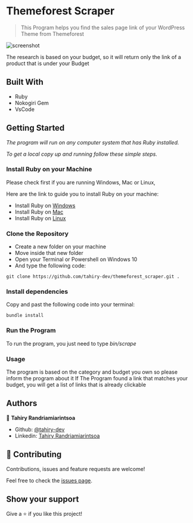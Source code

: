 # Themeforest Scraper

> This Program helps you find the sales page link of your WordPress Theme from Themeforest 

![screenshot](https://user-images.githubusercontent.com/47100064/98084077-55487a00-1e8c-11eb-8b39-534267004634.gif)

The research is based on your budget, so it will return only the link of a product that is under your Budget

## Built With

- Ruby
- Nokogiri Gem
- VsCode

## Getting Started

*The program will run on any computer system that has Ruby installed.*

*To get a local copy up and running follow these simple steps.*

### Install Ruby on your Machine
Please check first if you are running Windows, Mac or Linux,

Here are the link to guide you to install Ruby on your machine:

- Install Ruby on [Windows](https://phoenixnap.com/kb/install-ruby-on-windows-10)
- Install Ruby on [Mac](https://stackify.com/install-ruby-on-your-mac-everything-you-need-to-get-going/)
- Install Ruby on [Linux](https://www.thoughtco.com/instal-ruby-on-linux-2908370)

### Clone the Repository
- Create a new folder on your machine
- Move inside that new folder
- Open your Terminal or Powershell on Windows 10
- And type the following code:   
```
git clone https://github.com/tahiry-dev/themeforest_scraper.git . 
```

### Install dependencies
Copy and past the following code into your terminal:
```
bundle install
```

### Run the Program
To run the program, you just need to type *bin/scrape*

### Usage
The program is based on the category and budget you own so please inform the program about it
If The Program found a link that matches your budget, you will get a list of links that is already clickable

## Authors

👤 **Tahiry Randriamiarintsoa**

- Github: [@tahiry-dev](https://github.com/tahiry-dev)
- Linkedin: [Tahiry Randriamiarintsoa](https://www.linkedin.com/in/tahiry-randriamiarintsoa-2276831b1/)


## 🤝 Contributing

Contributions, issues and feature requests are welcome!

Feel free to check the [issues page](https://github.com/tahiry-dev/themeforest_scraper/issues).

## Show your support

Give a ⭐️ if you like this project!

